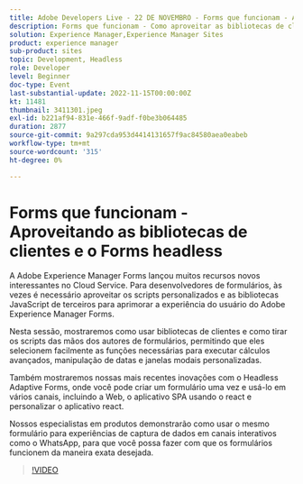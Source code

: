 ```yaml
---
title: Adobe Developers Live - 22 DE NOVEMBRO - Forms que funcionam - Aproveitando as bibliotecas de clientes e o Forms headless
description: Forms que funcionam - Como aproveitar as bibliotecas de clientes e os formulários headless O Adobe Experience Manager Forms lançou muitos recursos novos interessantes no Cloud Service. Para desenvolvedores de formulários, às vezes é necessário aproveitar scripts personalizados e bibliotecas JavaScript de terceiros para aprimorar a experiência do usuário do Adobe Experience Manager Forms.Nesta sessão, mostraremos como usar bibliotecas de clientes e tirar os scripts das mãos dos Autores de formulários, permitindo que eles selecionem facilmente as funções necessárias para executar cálculos avançados, manipulação de datas e janelas modais personalizadas.Também mostraremos nossas últimas inovações com o Headless Adaptive Forms, onde você pode criar um formulário uma vez e usá-lo em vários canais, incluindo Web, aplicativo do SPA usando o react e personalizar o aplicativo react.Nossos especialistas em produtos demonstrarão como usar o mesmo formulário para experiências de captura de dados em canais interativos como WhatsWhats Aplicativo - para que você possa fazer os formulários funcionarem da maneira exata desejada.
solution: Experience Manager,Experience Manager Sites
product: experience manager
sub-product: sites
topic: Development, Headless
role: Developer
level: Beginner
doc-type: Event
last-substantial-update: 2022-11-15T00:00:00Z
kt: 11481
thumbnail: 3411301.jpeg
exl-id: b221af94-831e-466f-9adf-f0be3b064485
duration: 2877
source-git-commit: 9a297cda953d4414131657f9ac84580aea0eabeb
workflow-type: tm+mt
source-wordcount: '315'
ht-degree: 0%

---
```


# Forms que funcionam - Aproveitando as bibliotecas de clientes e o Forms headless

A Adobe Experience Manager Forms lançou muitos recursos novos interessantes no Cloud Service. Para desenvolvedores de formulários, às vezes é necessário aproveitar os scripts personalizados e as bibliotecas JavaScript de terceiros para aprimorar a experiência do usuário do Adobe Experience Manager Forms.

Nesta sessão, mostraremos como usar bibliotecas de clientes e como tirar os scripts das mãos dos autores de formulários, permitindo que eles selecionem facilmente as funções necessárias para executar cálculos avançados, manipulação de datas e janelas modais personalizadas.

Também mostraremos nossas mais recentes inovações com o Headless Adaptive Forms, onde você pode criar um formulário uma vez e usá-lo em vários canais, incluindo a Web, o aplicativo SPA usando o react e personalizar o aplicativo react.

Nossos especialistas em produtos demonstrarão como usar o mesmo formulário para experiências de captura de dados em canais interativos como o WhatsApp, para que você possa fazer com que os formulários funcionem da maneira exata desejada.

>[!VIDEO](https://video.tv.adobe.com/v/3411301/?quality=12&learn=on)
